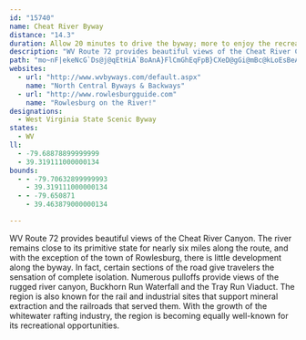 ```yaml
---
id: "15740"
name: Cheat River Byway
distance: "14.3"
duration: Allow 20 minutes to drive the byway; more to enjoy the recreational and wildlife viewing opportunities along the way.
description: "WV Route 72 provides beautiful views of the Cheat River Canyon. The river remains close to its primitive state for nearly six miles along the route, and with the exception of the town of Rowlesburg, there is little development along the byway."
path: "mo~nF|ekeNcG`Ds@j@qEtHiA`BoAnA}FlCmGhEqFpB}CXeD@gGi@mBc@kLoEsBeAoAyA{IsLaKwOeKaQqEwL[kBOmBB_A`@sBs@_DPmEVsDK{GQmCCgBYeD_@{AyAkCyBuFi@_Ay@k@wBm@[SaCiDiBsB[SgBa@{AKc@@iBb@wCx@uA~A{JxBtAnN^x\\h@tFBv@U~AmAfEUnD?bBOnAi@vAmAxByF`HwB`EqF~IcKhMmDtCaHlEgBr@eEbD}SfGgChA_H|DqHlFkEzBsC~@{BpAuIzBsGxCwDZ}@h@eDlCcAdA_@x@s@bCqErMeAzAyDjCgB|@wF|@uABoNSeFeAoBKuA[sEqB_A{@q@_BeCeKo@iAm@u@gAu@oDsAwESiFfAsP^uEZmBG_KsAkCy@gAe@kAs@}@y@iAyAiB_EsD}JYqAI{Br@eIdC}Nb@uEBiEYcK?wNU}Bm@yAoBmCkLaKcAo@_Bu@cCMySdGsAt@cDjDqEbImDrEyF~G}EzDqAr@u@Ru@A}C_@mIkBuCEkHv@yJ{C_Cc@eLbAwCEoBYoCEaEPyMhA_FL}EGgCmAgG_EcBa@iXsD}@c@oC{CqBgAq@MqJR}BC_Fs@sCs@{As@o@_@cDgDeLcMmGiGoB{BuDgCeEmBsBkAmCaCq`@q_@cCyDeHuPkD{JoBiGqBqIuHgh@oDeNs@}AgG{H"
websites:
  - url: "http://www.wvbyways.com/default.aspx"
    name: "North Central Byways & Backways"
  - url: "http://www.rowlesburgguide.com"
    name: "Rowlesburg on the River!"
designations:
  - West Virginia State Scenic Byway
states:
  - WV
ll:
  - -79.68878899999999
  - 39.319111000000134
bounds:
  - - -79.70632899999993
    - 39.319111000000134
  - - -79.650871
    - 39.463879000000134

---
```


WV Route 72 provides beautiful views of the Cheat River Canyon. The river remains close to its primitive state for nearly six miles along the route, and with the exception of the town of Rowlesburg, there is little development along the byway. In fact, certain sections of the road give travelers the sensation of complete isolation. Numerous pulloffs provide views of the rugged river canyon, Buckhorn Run Waterfall and the Tray Run Viaduct. The region is also known for the rail and industrial sites that support mineral extraction and the railroads that served them. With the
growth of the whitewater rafting industry, the region is becoming equally well-known for its recreational opportunities.
